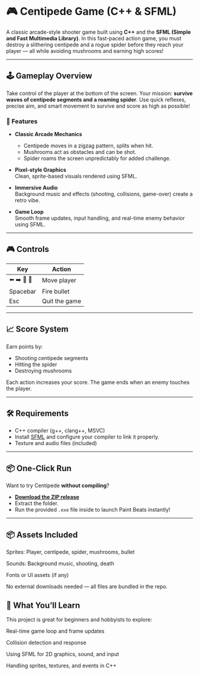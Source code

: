 # 🎮 Centipede Game (C++ & SFML)

A classic arcade-style shooter game built using **C++** and the **SFML (Simple and Fast Multimedia Library)**. In this fast-paced action game, you must destroy a slithering centipede and a rogue spider before they reach your player — all while avoiding mushrooms and earning high scores!

---

## 🕹️ Gameplay Overview

Take control of the player at the bottom of the screen. Your mission: **survive waves of centipede segments and a roaming spider**. Use quick reflexes, precise aim, and smart movement to survive and score as high as possible!

### 🎯 Features

- **Classic Arcade Mechanics**  
  - Centipede moves in a zigzag pattern, splits when hit.
  - Mushrooms act as obstacles and can be shot.
  - Spider roams the screen unpredictably for added challenge.

- **Pixel-style Graphics**  
  Clean, sprite-based visuals rendered using SFML.

- **Immersive Audio**  
  Background music and effects (shooting, collisions, game-over) create a retro vibe.

- **Game Loop**  
  Smooth frame updates, input handling, and real-time enemy behavior using SFML.

---

## 🎮 Controls

| Key        | Action                  |
|------------|--------------------------|
| ⬅️ ➡️ 🔼 🔽 | Move player              |
| Spacebar   | Fire bullet              |
| Esc        | Quit the game            |

---

## 📈 Score System

Earn points by:
- Shooting centipede segments
- Hitting the spider
- Destroying mushrooms

Each action increases your score. The game ends when an enemy touches the player.

---

## 🛠️ Requirements

- C++ compiler (g++, clang++, MSVC)
- Install [SFML](https://www.sfml-dev.org/download.php) and configure your compiler to link it properly.
- Texture and audio files (included)

---

## 📦 One-Click Run

Want to try Centipede **without compiling**?

- [**Download the ZIP release**](https://github.com/Musab-Farooq/Centipede/blob/main/Executable_Centipede.zip)  
- Extract the folder.
- Run the provided `.exe` file inside to launch Paint Beats instantly!

---

## 📦 Assets Included

Sprites: Player, centipede, spider, mushrooms, bullet

Sounds: Background music, shooting, death

Fonts or UI assets (if any)

No external downloads needed — all files are bundled in the repo.


## 🧠 What You’ll Learn

This project is great for beginners and hobbyists to explore:

Real-time game loop and frame updates

Collision detection and response

Using SFML for 2D graphics, sound, and input

Handling sprites, textures, and events in C++


